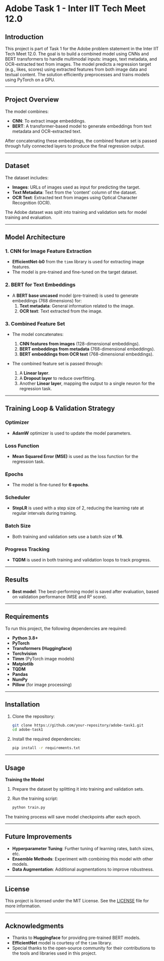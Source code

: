 
# **Adobe Task 1 - Inter IIT Tech Meet 12.0**

## **Introduction**

This project is part of Task 1 for the Adobe problem statement in the Inter IIT Tech Meet 12.0. The goal is to build a combined model using CNNs and BERT transformers to handle multimodal inputs: images, text metadata, and OCR-extracted text from images. The model predicts a regression target (e.g., likes, scores) using extracted features from both image data and textual content. The solution efficiently preprocesses and trains models using PyTorch on a GPU.

---

## **Project Overview**

The model combines:
- **CNN**: To extract image embeddings.
- **BERT**: A transformer-based model to generate embeddings from text metadata and OCR-extracted text.

After concatenating these embeddings, the combined feature set is passed through fully connected layers to produce the final regression output.

---

## **Dataset**

The dataset includes:
- **Images**: URLs of images used as input for predicting the target.
- **Text Metadata**: Text from the 'content' column of the dataset.
- **OCR Text**: Extracted text from images using Optical Character Recognition (OCR).

The Adobe dataset was split into training and validation sets for model training and evaluation.

---

## **Model Architecture**

### 1. **CNN for Image Feature Extraction**
- **EfficientNet-b0** from the `timm` library is used for extracting image features.
- The model is pre-trained and fine-tuned on the target dataset.

### 2. **BERT for Text Embeddings**
- A **BERT base uncased** model (pre-trained) is used to generate embeddings (768 dimensions) for:
  1. **Text metadata**: General information related to the image.
  2. **OCR text**: Text extracted from the image.

### 3. **Combined Feature Set**
- The model concatenates:
  1. **CNN features from images** (128-dimensional embeddings).
  2. **BERT embeddings from metadata** (768-dimensional embeddings).
  3. **BERT embeddings from OCR text** (768-dimensional embeddings).

- The combined feature set is passed through:
  1. A **Linear layer**.
  2. A **Dropout layer** to reduce overfitting.
  3. Another **Linear layer**, mapping the output to a single neuron for the regression task.

---

## **Training Loop & Validation Strategy**

### **Optimizer**
- **AdamW** optimizer is used to update the model parameters.

### **Loss Function**
- **Mean Squared Error (MSE)** is used as the loss function for the regression task.

### **Epochs**
- The model is fine-tuned for **6 epochs**.

### **Scheduler**
- **StepLR** is used with a step size of 2, reducing the learning rate at regular intervals during training.

### **Batch Size**
- Both training and validation sets use a batch size of **16**.

### **Progress Tracking**
- **TQDM** is used in both training and validation loops to track progress.

---

## **Results**
- **Best model**: The best-performing model is saved after evaluation, based on validation performance (MSE and R² score).
  
---

## **Requirements**
To run this project, the following dependencies are required:
- **Python 3.8+**
- **PyTorch**
- **Transformers (Huggingface)**
- **Torchvision**
- **Timm** (PyTorch image models)
- **Matplotlib**
- **TQDM**
- **Pandas**
- **NumPy**
- **Pillow** (for image processing)

---

## **Installation**

1. Clone the repository:
    ```bash
    git clone https://github.com/your-repository/adobe-task1.git
    cd adobe-task1
    ```

2. Install the required dependencies:
    ```bash
    pip install -r requirements.txt
    ```

---

## **Usage**

**Training the Model**

1. Prepare the dataset by splitting it into training and validation sets.
2. Run the training script:

    ```bash
    python train.py
    ```

The training process will save model checkpoints after each epoch.

---

## **Future Improvements**
- **Hyperparameter Tuning**: Further tuning of learning rates, batch sizes, etc.
- **Ensemble Methods**: Experiment with combining this model with other models.
- **Data Augmentation**: Additional augmentations to improve robustness.

---

## **License**

This project is licensed under the MIT License. See the [LICENSE](LICENSE) file for more information.

---

## **Acknowledgments**

- Thanks to **Huggingface** for providing pre-trained BERT models.
- **EfficientNet** model is courtesy of the `timm` library.
- Special thanks to the open-source community for their contributions to the tools and libraries used in this project.
